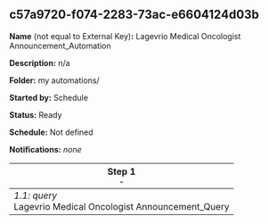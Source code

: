 ## c57a9720-f074-2283-73ac-e6604124d03b

**Name** (not equal to External Key)**:** Lagevrio Medical Oncologist Announcement_Automation

**Description:** n/a

**Folder:** my automations/

**Started by:** Schedule

**Status:** Ready

**Schedule:** Not defined

**Notifications:** _none_


| Step 1<br>_<small>-</small>_ |
| --- |
| _1.1: query_<br>Lagevrio Medical Oncologist Announcement_Query |
